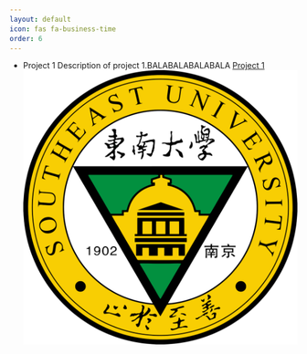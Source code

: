 ```yaml
---
layout: default
icon: fas fa-business-time
order: 6
---
```


- Project 1
  Description of project 1.BALABALABALABALA
  [Project 1](/_service/testing.md)
  ![Project 1 Image](/images/SEU.png)
